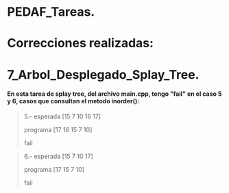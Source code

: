 # PEDAF_Tareas.

# Correcciones realizadas:

# 7_Arbol_Desplegado_Splay_Tree.

#### En esta tarea de splay tree, del archivo main.cpp, tengo "fail" en el caso 5 y 6, casos que consultan el metodo inorder():

> 5.- esperada [15 7 10 16 17]
> 
>  programa [17 16 15 7 10]
> 
> fail

> 6.- esperada [15 7 10 17]
> 
>  programa [17 15 7 10]
> 
> fail
